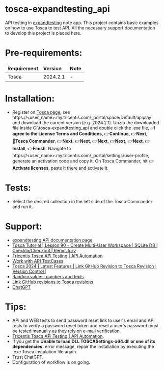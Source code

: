 # tosca-expandtesting_api

API testing in [expandtesting](https://practice.expandtesting.com/notes/api/api-docs/) note app. This project contains basic examples on how to use Tosca to test API. All the necessary support documentation to develop this project is placed here.

# Pre-requirements:

| Requirement                     | Version        | Note                                                            |
| :------------------------------ |:---------------| :-------------------------------------------------------------- |
| Tosca                           | 2024.2.1       | -                                                               |
          
# Installation:

- Register on [Tosca page](https://www.tricentis.com/products/automate-continuous-testing-tosca), see https://<user_name>.my.tricentis.com/_portal/space/Default/apiplay and download the current version (e.g. 2024.2.1). Unzip the downloaded file inside C:\tosca-expandtesting_api and double click the .exe file, :white_check_mark:**I agree to the License Terms and Conditions**, :point_right:**Continue**, :point_right:**Next**, :radio_button:**Tosca Commander**, :point_right:**Next**, :point_right:**Next**, :point_right:**Next**, :point_right:**Next**, :point_right:**Next**, :point_right:**Install**, :point_right:**Finish**. Navigate to https://<user_name>.my.tricentis.com/_portal/settings/user-profile, generate an activation code and copy it. On Tosca Commander, hit :point_right:**Activate licenses**, paste it there and activate it.

# Tests:

- Select the desired collection in the left side of the Tosca Commander and run it.

# Support:

- [expandtesting API documentation page](https://practice.expandtesting.com/notes/api/api-docs/)
- [Tosca Tutorial | Lesson 90 - Create Multi-User Workspace | SQLite DB | CheckIn/Checkout | Repository](https://www.youtube.com/watch?v=duNDCSb2Tz0&list=PLox9xfUeaKQ7CwyJHCWZXbdeVOalQzl53&index=91)
- [Tricentis Tosca API Testing | API Automation](https://www.youtube.com/watch?v=PBLqTF5Mk-g)
- [Work with API TestCases](https://documentation.tricentis.com/tosca/2420/en/content/engines_3.0/api/api_tc_edit.htm)
- [Tosca 2024 | Latest Features | Link GitHub Revision to Tosca Revision | Version Control |](https://www.youtube.com/watch?v=uAQ9egy7dpc&t=318s)
- [Random values: numbers and texts](https://documentation.tricentis.com/tosca/1600/en/content/tbox/random_values.htm)
- [Link GitHub revisions to Tosca revisions](https://support-hub.tricentis.com/open?id=manual&lang=en&path=%2Ftosca%2F2420%2Fen%2Fcontent%2Ftosca_commander%2Fgithub.htm&product=tosca&sessionRotationTrigger=true&type=product_manual&version=2024.2)
- [ChatGPT](https://openai.com/chatgpt/)

# Tips:

- API and WEB tests to send password reset link to user's email and API tests to verify a password reset token and reset a user's password must be tested manually as they rely on e-mail verification. 
- [Tricentis Tosca API Testing | API Automation](https://www.youtube.com/watch?v=PBLqTF5Mk-g).
- If you get the **Unable to load DLL TOSCASettings-x64.dll or one of its dependencies.** error message, repair the installation by executing the .exe Tosca instalation file again.
- Trust ChatGPT.
- Configuration of workflow is on going.
